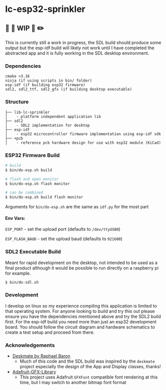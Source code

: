 # lc-esp32-sprinkler

## :wrench: :nut_and_bolt: WIP :hammer: :pencil2:
This is currently still a work in progress, the SDL build should produce some 
output but the esp-idf build will likely not work until I have completed the 
abstracted app and it is fully working in the SDL desktop environment.

### Dependencies
```
cmake >3.16
ninja (if using scripts in bin/ folder)
esp-idf (if building esp32 firmware)
sdl2, sdl2_ttf, sdl2_gfx (if building desktop executable)
```

### Structure
```
├── lib-lc-sprinkler 
│    - platform independent application lib
├── sdl2
│    - SDL2 implementation for desktop
├── esp-idf
│    - esp32 microcontroller firmware implementation using esp-idf sdk
├── +pcb
│    - reference pcb hardware design for use with esp32 module (KiCad)
```

### ESP32 Firmware Build

``` bash
# build
$ bin/do-esp.sh build

# flash and open monitor
$ bin/do-esp.sh flash monitor

# can be combined
$ bin/do-esp.sh build flash monitor
```
Arguments for `bin/do-esp.sh` are the same as `idf.py` for the most part

#### Env Vars:

`ESP_PORT` - set the upload port (defaults to `/dev/ttyUSB0`)

`ESP_FLASH_BAUD` - set the upload baud (defaults to `921600`)


### SDL2 Executable Build 
Meant for rapid development on the desktop, not intended to be used as a final 
product although it would be possible to run directly on a raspberry pi for example.

``` bash
$ bin/do-sdl.sh
```

### Development
I develop on linux so my experience compiling this application is limited to that operating system.
For anyone looking to build and try this out please ensure you have the dependencies mentioned above
and try the SDL2 build first. For the esp-idf build you need more than just an esp32 development board.
You should follow the circuit diagram and hardware schematics to create a test setup and proceed from there.

### Acknowledgements
* [Deskmate by Raphael Baron](https://github.com/rbaron/deskmate)
    * Much of this code and the SDL build was inspired by the `deskmate` project especially the design of the App and Display classes, thanks!
* [Adafruit-GFX-Library](https://github.com/adafruit/Adafruit-GFX-Library)
    * This project uses Adafruit `GFXFont` compatible font rendering at this time, but I may switch to another bitmap font format